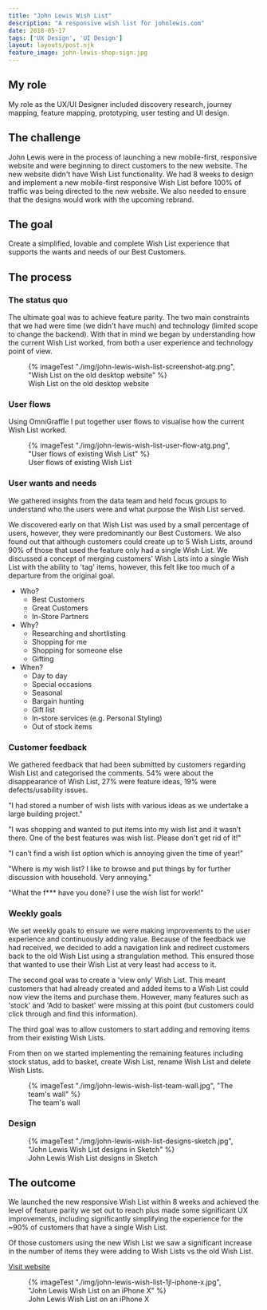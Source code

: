 ```yaml
---
title: "John Lewis Wish List"
description: "A responsive wish list for johnlewis.com"
date: 2018-05-17
tags: ['UX Design', 'UI Design']
layout: layouts/post.njk
feature_image: john-lewis-shop-sign.jpg
---
```

## My role

My role as the UX/UI Designer included discovery research, journey mapping, feature mapping, prototyping, user testing and UI design.

## The challenge

John Lewis were in the process of launching a new mobile-first, responsive website and were beginning to direct customers to the new website. The new website didn't have Wish List functionality. We had 8 weeks to design and implement a new mobile-first responsive Wish List before 100% of traffic was being directed to the new website. We also needed to ensure that the designs would work with the upcoming rebrand.

## The goal

Create a simplified, lovable and complete Wish List experience that supports the wants and needs of our Best Customers.

## The process

### The status quo

The ultimate goal was to achieve feature parity. The two main constraints that we had were time (we didn't have much) and technology (limited scope to change the backend). With that in mind we began by understanding how the current Wish List worked, from both a user experience and technology point of view.

<figure>
{% imageTest "./img/john-lewis-wish-list-screenshot-atg.png", "Wish List on the old desktop website" %}
<figcaption>Wish List on the old desktop website</figcaption>
</figure>

### User flows

Using OmniGraffle I put together user flows to visualise how the current Wish List worked.

<figure>
{% imageTest "./img/john-lewis-wish-list-user-flow-atg.png", "User flows of existing Wish List" %}
<figcaption>User flows of existing Wish List</figcaption>
</figure>

### User wants and needs

We gathered insights from the data team and held focus groups to understand who the users were and what purpose the Wish List served.

We discovered early on that Wish List was used by a small percentage of users, however, they were predominantly our Best Customers. We also found out that although customers could create up to 5 Wish Lists, around 90% of those that used the feature only had a single Wish List. We discussed a concept of merging customers' Wish Lists into a single Wish List with the ability to 'tag' items, however, this felt like too much of a departure from the original goal.

* Who?
  * Best Customers
  * Great Customers
  * In-Store Partners
* Why?
  * Researching and shortlisting
  * Shopping for me
  * Shopping for someone else
  * Gifting
* When?
  * Day to day
  * Special occasions
  * Seasonal
  * Bargain hunting
  * Gift list
  * In-store services (e.g. Personal Styling)
  * Out of stock items

### Customer feedback

We gathered feedback that had been submitted by customers regarding Wish List and categorised the comments. 54% were about the disappearance of Wish List, 27% were feature ideas, 19% were defects/usability issues.

"I had stored a number of wish lists with various ideas as we undertake a large building project."

"I was shopping and wanted to put items into my wish list and it wasn’t there. One of the best features was wish list. Please don't get rid of it!"

"I can’t find a wish list option which is annoying given the time of year!"

"Where is my wish list? I like to browse and put things by for further discussion with household. Very annoying."

"What the f*** have you done? I use the wish list for work!"

### Weekly goals

We set weekly goals to ensure we were making improvements to the user experience and continuously adding value. Because of the feedback we had received, we decided to add a navigation link and redirect customers back to the old Wish List using a strangulation method. This ensured those that wanted to use their Wish List at very least had access to it.

The second goal was to create a 'view only' Wish List. This meant customers that had already created and added items to a Wish List could now view the items and purchase them. However, many features such as 'stock' and 'Add to basket' were missing at this point (but customers could click through and find this information).

The third goal was to allow customers to start adding and removing items from their existing Wish Lists.

From then on we started implementing the remaining features including stock status, add to basket, create Wish List, rename Wish List and delete Wish Lists.

<figure>
{% imageTest "./img/john-lewis-wish-list-team-wall.jpg", "The team's wall" %}
<figcaption>The team's wall</figcaption>
</figure>

### Design

<figure>
{% imageTest "./img/john-lewis-wish-list-designs-sketch.jpg", "John Lewis Wish List designs in Sketch" %}
<figcaption>John Lewis Wish List designs in Sketch</figcaption>
</figure>

## The outcome

We launched the new responsive Wish List within 8 weeks and achieved the level of feature parity we set out to reach plus made some significant UX improvements, including significantly simplifying the experience for the ~90% of customers that have a single Wish List.

Of those customers using the new Wish List we saw a significant increase in the number of items they were adding to Wish Lists vs the old Wish List.

<a href="//account.johnlewis.com/wish-list">Visit website</a>

<figure>
{% imageTest "./img/john-lewis-wish-list-1jl-iphone-x.jpg", "John Lewis Wish List on an iPhone X" %}
<figcaption>John Lewis Wish List on an iPhone X</figcaption>
</figure>
